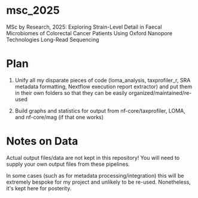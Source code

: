 # msc_2025
MSc by Research, 2025: Exploring Strain-Level Detail in Faecal Microbiomes of Colorectal Cancer Patients Using Oxford Nanopore Technologies Long-Read Sequencing 

# Plan

1. Unify all my disparate pieces of code (loma_analysis, taxprofiler_r, SRA metadata formatting, Nextflow execution report extractor) and put them in their own folders so that they can be easily organized/maintained/re-used

2. Build graphs and statistics for output from nf-core/taxprofiler, LOMA, and nf-core/mag (if that one works)

# Notes on Data

Actual output files/data are not kept in this repository! You will need to supply your own output files from these pipelines. 

In some cases (such as for metadata processing/integration) this will be extremely bespoke for my project and unlikely to be re-used. Nonetheless, it's kept here for posterity.
